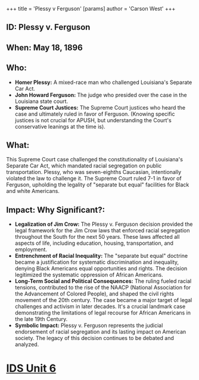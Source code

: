 +++
 title = 'Plessy v Ferguson'
[params]
	author = 'Carson West'
+++
## ID: Plessy v. Ferguson

## When: May 18, 1896

## Who:
* **Homer Plessy:** A mixed-race man who challenged Louisiana's Separate Car Act.
* **John Howard Ferguson:** The judge who presided over the case in the Louisiana state court.
* **Supreme Court Justices:**  The Supreme Court justices who heard the case and ultimately ruled in favor of Ferguson.  (Knowing specific justices is not crucial for APUSH, but understanding the Court's conservative leanings at the time is).

## What:
This Supreme Court case challenged the constitutionality of Louisiana's Separate Car Act, which mandated racial segregation on public transportation.  Plessy, who was seven-eighths Caucasian, intentionally violated the law to challenge it. The Supreme Court ruled 7-1 in favor of Ferguson, upholding the legality of "separate but equal" facilities for Black and white Americans.

## Impact: Why Significant?:
* **Legalization of Jim Crow:** The Plessy v. Ferguson decision provided the legal framework for the Jim Crow laws that enforced racial segregation throughout the South for the next 50 years. These laws affected all aspects of life, including education, housing, transportation, and employment.
* **Entrenchment of Racial Inequality:** The "separate but equal" doctrine became a justification for systematic discrimination and inequality, denying Black Americans equal opportunities and rights.  The decision legitimized the systematic oppression of African Americans.
* **Long-Term Social and Political Consequences:** The ruling fueled racial tensions, contributed to the rise of the NAACP (National Association for the Advancement of Colored People), and shaped the civil rights movement of the 20th century. The case became a major target of legal challenges and activism in later decades.  It's a crucial landmark case demonstrating the limitations of legal recourse for African Americans in the late 19th Century.
* **Symbolic Impact:** Plessy v. Ferguson represents the judicial endorsement of racial segregation and its lasting impact on American society. The legacy of this decision continues to be debated and analyzed.

# [IDS Unit 6](./../ids-unit-6/)